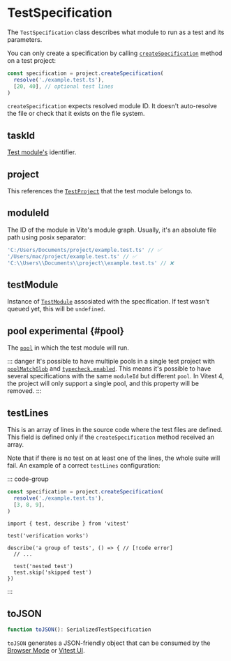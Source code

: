 # TestSpecification

The `TestSpecification` class describes what module to run as a test and its parameters.

You can only create a specification by calling [`createSpecification`](/advanced/api/test-project#createspecification) method on a test project:

```ts
const specification = project.createSpecification(
  resolve('./example.test.ts'),
  [20, 40], // optional test lines
)
```

`createSpecification` expects resolved module ID. It doesn't auto-resolve the file or check that it exists on the file system.

## taskId

[Test module's](/advanced/api/test-suite#id) identifier.

## project

This references the [`TestProject`](/advanced/api/test-project) that the test module belongs to.

## moduleId

The ID of the module in Vite's module graph. Usually, it's an absolute file path using posix separator:

```ts
'C:/Users/Documents/project/example.test.ts' // ✅
'/Users/mac/project/example.test.ts' // ✅
'C:\\Users\\Documents\\project\\example.test.ts' // ❌
```

## testModule

Instance of [`TestModule`](/advanced/api/test-module) assosiated with the specification. If test wasn't queued yet, this will be `undefined`.

## pool <Badge type="warning">experimental</Badge> {#pool}

The [`pool`](/config/#pool) in which the test module will run.

::: danger
It's possible to have multiple pools in a single test project with [`poolMatchGlob`](/config/#poolmatchglob) and [`typecheck.enabled`](/config/#typecheck-enabled). This means it's possible to have several specifications with the same `moduleId` but different `pool`. In Vitest 4, the project will only support a single pool, and this property will be removed.
:::

## testLines

This is an array of lines in the source code where the test files are defined. This field is defined only if the `createSpecification` method received an array.

Note that if there is no test on at least one of the lines, the whole suite will fail. An example of a correct `testLines` configuration:

::: code-group
```ts [script.js]
const specification = project.createSpecification(
  resolve('./example.test.ts'),
  [3, 8, 9],
)
```
```ts:line-numbers{3,8,9} [example.test.js]
import { test, describe } from 'vitest'

test('verification works')

describe('a group of tests', () => { // [!code error]
  // ...

  test('nested test')
  test.skip('skipped test')
})
```
:::

## toJSON

```ts
function toJSON(): SerializedTestSpecification
```

`toJSON` generates a JSON-friendly object that can be consumed by the [Browser Mode](/guide/browser/) or [Vitest UI](/guide/ui).
